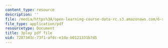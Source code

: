 ```yaml
---
content_type: resource
description: ''
file: /media/https%3A/open-learning-course-data-rc.s3.amazonaws.com/6-s897-machine-learning-for-healthcare-spring-2019/7287343c73f1afdce1dab0121331b7d5_lLhfDSOwWtU.pdf
file_type: application/pdf
resourcetype: Document
title: 3play pdf file
uid: 7287343c-73f1-afdc-e1da-b0121331b7d5
---
```

